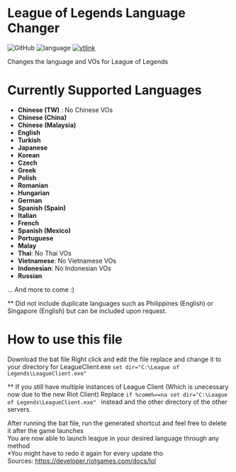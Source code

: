 # League of Legends Language Changer
![GitHub](https://img.shields.io/badge/license-MIT-green) ![language](https://img.shields.io/badge/language-batchfile-informational) [![ytlink](https://img.shields.io/youtube/views/Lo4IM8JmlTg?label=Tutorial%20Video&style=social)](https://www.youtube.com/watch?v=Lo4IM8JmlTg&ab_channel=Austin56)

Changes the language and VOs for League of Legends

# Currently Supported Languages
* **Chinese (TW)** : No Chinese VOs
* **Chinese (China)**
* **Chinese (Malaysia)**
* **English**
* **Turkish**
* **Japanese**
* **Korean**
* **Czech**
* **Greek**
* **Polish**
* **Romanian**
* **Hungarian**
* **German**
* **Spanish (Spain)**
* **Italian**
* **French**
* **Spanish (Mexico)**
* **Portuguese**
* **Malay**
* **Thai**: No Thai VOs
* **Vietnamese**: No Vietnamese VOs
* **Indonesian**: No Indonesian VOs
* **Russian**

... And more to come :)

** Did not include duplicate languages such as Philippines (English) or Singapore (English) but can be included upon request.

# How to use this file
Download the bat file
Right click and edit the file replace and change it to your directory for LeagueClient.exe 
```set dir="C:\League of Legends\LeagueClient.exe" ```

** If you still have multiple instances of League Client (Which is unecessary now due to the new Riot Client)
Replace ```if %comm%==na set dir="C:\League of Legends\LeagueClient.exe" ```  instead and the other directory of the other servers.

After running the bat file, run the generated shortcut and feel free to delete it after the game launches  
You are now able to launch league in your desired language through any method  
*You might have to redo it again for every update tho  
Sources: https://developer.riotgames.com/docs/lol
